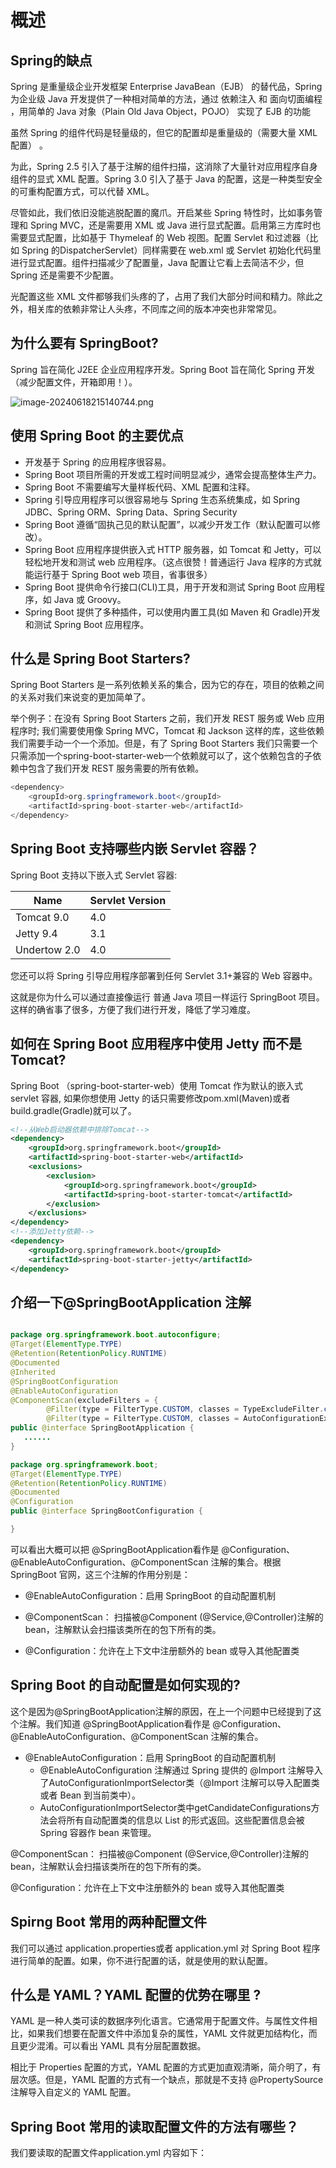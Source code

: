 # 概述

## Spring的缺点


Spring 是重量级企业开发框架 Enterprise JavaBean（EJB） 的替代品，Spring 为企业级 Java 开发提供了一种相对简单的方法，通过 依赖注入 和 面向切面编程 ，用简单的 Java 对象（Plain Old Java Object，POJO） 实现了 EJB 的功能

虽然 Spring 的组件代码是轻量级的，但它的配置却是重量级的（需要大量 XML 配置） 。

为此，Spring 2.5 引入了基于注解的组件扫描，这消除了大量针对应用程序自身组件的显式 XML 配置。Spring 3.0 引入了基于 Java 的配置，这是一种类型安全的可重构配置方式，可以代替 XML。

尽管如此，我们依旧没能逃脱配置的魔爪。开启某些 Spring 特性时，比如事务管理和 Spring MVC，还是需要用 XML 或 Java 进行显式配置。启用第三方库时也需要显式配置，比如基于 Thymeleaf 的 Web 视图。配置 Servlet 和过滤器（比如 Spring 的DispatcherServlet）同样需要在 web.xml 或 Servlet 初始化代码里进行显式配置。组件扫描减少了配置量，Java 配置让它看上去简洁不少，但 Spring 还是需要不少配置。

光配置这些 XML 文件都够我们头疼的了，占用了我们大部分时间和精力。除此之外，相关库的依赖非常让人头疼，不同库之间的版本冲突也非常常见。

## **为什么要有 SpringBoot?**

Spring 旨在简化 J2EE 企业应用程序开发。Spring Boot 旨在简化 Spring 开发（减少配置文件，开箱即用！）。

![image-20240618215140744.png](assets/image-20240618215140744.png)

## **使用 Spring Boot 的主要优点**

- 开发基于 Spring 的应用程序很容易。
- Spring Boot 项目所需的开发或工程时间明显减少，通常会提高整体生产力。
- Spring Boot 不需要编写大量样板代码、XML 配置和注释。
- Spring 引导应用程序可以很容易地与 Spring 生态系统集成，如 Spring JDBC、Spring ORM、Spring Data、Spring Security 
- Spring Boot 遵循“固执己见的默认配置”，以减少开发工作（默认配置可以修改）。
- Spring Boot 应用程序提供嵌入式 HTTP 服务器，如 Tomcat 和 Jetty，可以轻松地开发和测试 web 应用程序。（这点很赞！普通运行 Java 程序的方式就能运行基于 Spring Boot web 项目，省事很多）
- Spring Boot 提供命令行接口(CLI)工具，用于开发和测试 Spring Boot 应用程序，如 Java 或 Groovy。
- Spring Boot 提供了多种插件，可以使用内置工具(如 Maven 和 Gradle)开发和测试 Spring Boot 应用程序。

## **什么是 Spring Boot Starters?**

Spring Boot Starters 是一系列依赖关系的集合，因为它的存在，项目的依赖之间的关系对我们来说变的更加简单了。

举个例子：在没有 Spring Boot Starters 之前，我们开发 REST 服务或 Web 应用程序时; 我们需要使用像 Spring MVC，Tomcat 和 Jackson 这样的库，这些依赖我们需要手动一个一个添加。但是，有了 Spring Boot Starters 我们只需要一个只需添加一个spring-boot-starter-web一个依赖就可以了，这个依赖包含的子依赖中包含了我们开发 REST 服务需要的所有依赖。

```java
<dependency>
    <groupId>org.springframework.boot</groupId>
    <artifactId>spring-boot-starter-web</artifactId>
</dependency>
```

## **Spring Boot 支持哪些内嵌 Servlet 容器？**

Spring Boot 支持以下嵌入式 Servlet 容器:

| Name         | Servlet Version |
| ------------ | --------------- |
| Tomcat 9.0   | 4.0             |
| Jetty 9.4    | 3.1             |
| Undertow 2.0 | 4.0             |

您还可以将 Spring 引导应用程序部署到任何 Servlet 3.1+兼容的 Web 容器中。

这就是你为什么可以通过直接像运行 普通 Java 项目一样运行 SpringBoot 项目。这样的确省事了很多，方便了我们进行开发，降低了学习难度。

##  **如何在 Spring Boot 应用程序中使用 Jetty 而不是 Tomcat?**

Spring Boot （spring-boot-starter-web）使用 Tomcat 作为默认的嵌入式 servlet 容器, 如果你想使用 Jetty 的话只需要修改pom.xml(Maven)或者build.gradle(Gradle)就可以了。

```xml
<!--从Web启动器依赖中排除Tomcat-->
<dependency>
	<groupId>org.springframework.boot</groupId>
	<artifactId>spring-boot-starter-web</artifactId>
	<exclusions>
		<exclusion>
			<groupId>org.springframework.boot</groupId>
			<artifactId>spring-boot-starter-tomcat</artifactId>
		</exclusion>
	</exclusions>
</dependency>
<!--添加Jetty依赖-->
<dependency>
	<groupId>org.springframework.boot</groupId>
	<artifactId>spring-boot-starter-jetty</artifactId>
</dependency>
```

## **介绍一下@SpringBootApplication 注解**

```java

package org.springframework.boot.autoconfigure;
@Target(ElementType.TYPE)
@Retention(RetentionPolicy.RUNTIME)
@Documented
@Inherited
@SpringBootConfiguration
@EnableAutoConfiguration
@ComponentScan(excludeFilters = {
		@Filter(type = FilterType.CUSTOM, classes = TypeExcludeFilter.class),
		@Filter(type = FilterType.CUSTOM, classes = AutoConfigurationExcludeFilter.class) })
public @interface SpringBootApplication {
   ......
}
```

```java
package org.springframework.boot;
@Target(ElementType.TYPE)
@Retention(RetentionPolicy.RUNTIME)
@Documented
@Configuration
public @interface SpringBootConfiguration {

}
```

可以看出大概可以把 @SpringBootApplication看作是 @Configuration、@EnableAutoConfiguration、@ComponentScan 注解的集合。根据 SpringBoot 官网，这三个注解的作用分别是：

- @EnableAutoConfiguration：启用 SpringBoot 的自动配置机制

- @ComponentScan： 扫描被@Component (@Service,@Controller)注解的 bean，注解默认会扫描该类所在的包下所有的类。

- @Configuration：允许在上下文中注册额外的 bean 或导入其他配置类

## **Spring Boot 的自动配置是如何实现的?**

这个是因为@SpringBootApplication注解的原因，在上一个问题中已经提到了这个注解。我们知道 @SpringBootApplication看作是 @Configuration、@EnableAutoConfiguration、@ComponentScan 注解的集合。

- @EnableAutoConfiguration：启用 SpringBoot 的自动配置机制
  - @EnableAutoConfiguration 注解通过 Spring 提供的 @Import 注解导入了AutoConfigurationImportSelector类（@Import 注解可以导入配置类或者 Bean 到当前类中）。
  - AutoConfigurationImportSelector类中getCandidateConfigurations方法会将所有自动配置类的信息以 List 的形式返回。这些配置信息会被 Spring 容器作 bean 来管理。

@ComponentScan： 扫描被@Component (@Service,@Controller)注解的 bean，注解默认会扫描该类所在的包下所有的类。

@Configuration：允许在上下文中注册额外的 bean 或导入其他配置类

## **Spirng Boot 常用的两种配置文件**

我们可以通过 application.properties或者 application.yml 对 Spring Boot 程序进行简单的配置。如果，你不进行配置的话，就是使用的默认配置。

## **什么是 YAML？YAML 配置的优势在哪里 ?**

YAML 是一种人类可读的数据序列化语言。它通常用于配置文件。与属性文件相比，如果我们想要在配置文件中添加复杂的属性，YAML 文件就更加结构化，而且更少混淆。可以看出 YAML 具有分层配置数据。

相比于 Properties 配置的方式，YAML 配置的方式更加直观清晰，简介明了，有层次感。但是，YAML 配置的方式有一个缺点，那就是不支持 @PropertySource 注解导入自定义的 YAML 配置。

## **Spring Boot 常用的读取配置文件的方法有哪些？**

我们要读取的配置文件application.yml 内容如下：

